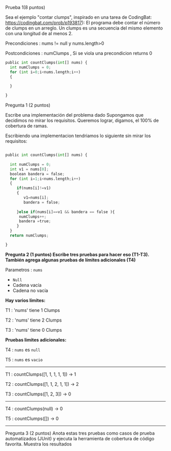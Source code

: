 Prueba 1(8 puntos)

Sea el ejemplo "contar clumps", inspirado en una tarea de CodingBat: https://codingbat.com/prob/p193817):
El programa debe contar el número de clumps en un arreglo. Un clumps es una secuencia del mismo elemento
con una longitud de al menos 2.

Precondiciones : nums != null y nums.length>0

Postcondiciones : numClumps ,
Si se viola una precondicion returns 0


```python
public int countClumps(int[] nums) {
  int numClumps = 0;
  for (int i=0;i<nums.length;i++)
  {

  }
  
}
```

Pregunta 1 (2 puntos)

Escribe una implementación del problema dado
Supongamos que decidimos no mirar los requisitos. Queremos lograr, digamos, el 100% de cobertura de
ramas.

  Escribiendo una implementacion tendriamos lo siguiente sin mirar los requisitos:

```python

public int countClumps(int[] nums) { 
  
  int numClumps = 0;
  int v1 = nums[0];
  boolean bandera = false;
  for (int i=1;i<nums.length;i++)
  {
     if(nums[i]!=v1)
     {
        v1=nums[i];
        bandera = false;
        
     }else if(nums[i]==v1 && bandera == false ){
      numClumps++;
      bandera =true;
     }
  }
  return numClumps;

}

```


**Pregunta 2 (1 puntos) Escribe tres pruebas para hacer eso (T1-T3). También agrega algunas pruebas de
límites adicionales (T4)**

Parametros : `nums`
  - `Null`
  - Cadena vacía
  - Cadena no vacía

**Hay varios límites:**

T1 : 'nums' tiene 1 Clumps

T2 : 'nums' tiene 2 Clumps

T3 : 'nums' tiene 0 Clumps


**Pruebas limites adicionales:**

T4 : `nums` es `null`

T5 : `nums` es `vacio`

----------------------------
T1 :  countClumps([1, 1, 1, 1, 1]) → 1

T2 :  countClumps([1, 1, 2, 1, 1]) → 2

T3 :  countClumps([1, 2, 3]) → 0	

----------------------------
T4 :  countClumps(null) → 0

T5 :  countClumps([]) → 0

----------------------------

Pregunta 3 (2 puntos) Anota estas tres pruebas como casos de prueba automatizados (JUnit) y ejecuta la
herramienta de cobertura de código favorita. Muestra los resultados







